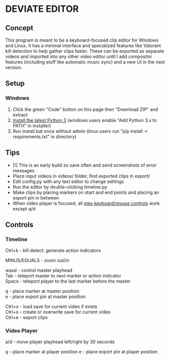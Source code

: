 DEVIATE EDITOR  
==============  
  
## Concept  
  
This program is meant to be a keyboard-focused clip editor for Windows and Linux. It has a minimal interface and specialized features like Valorant kill detection to help gather clips faster. These can be exported as separate videos and imported into any other video editor until I add compositor features (including stuff like automatic music sync) and a new UI in the next version.  
  
  
## Setup  
  
### Windows  
1) Click the green "Code" button on this page then "Download ZIP" and extract  
2) [Install the latest Python 3](https://www.python.org/downloads/) (windows users enable "Add Python 3.x to PATH" in installer)  
3) Run install.bat once without admin (linux users run "pip install -r requirements.txt" in directory)  
  
  
## Tips  
  
 - [!] This is an early build so save often and send screenshots of error messages  
 - Place input videos in videos/ folder, find exported clips in export/  
 - Edit config.py with any text editor to change settings  
 - Run the editor by double-clicking timeline.py  
 - Make clips by placing markers on start and end points and placing an export pin in between  
 - When video player is focused, all [mpv keyboard/mouse controls](https://mpv.io/manual/master/) work except q/d  
  
  
## Controls
  
### Timeline
  
Ctrl+k - kill detect: generate action indicators  
  
MINUS/EQUALS - zoom out/in
  
wasd - control master playhead  
Tab - teleport master to next marker or action indicator  
Space - teleport player to the last marker before the master  
  
q - place marker at master position  
e - place export pin at master position  
  
Ctrl+o - load save for current video if exists  
Ctrl+s - create or overwrite save for current video  
Ctrl+e - export clips  
  
### Video Player

a/d - move player playhead left/right by 30 seconds

q - place marker at player position
e - place export pin at player position
